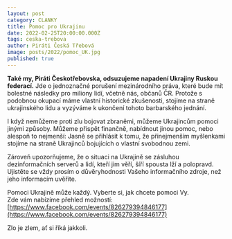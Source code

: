 ```yaml
---
layout: post
category: CLANKY
title: Pomoc pro Ukrajinu
date: 2022-02-25T20:00:00.000Z
tags: ceska-trebova
author: Piráti Česká Třebová
image: posts/2022/pomoc_UK.jpg
published: true
---
```

**Také my, Piráti Českotřebovska, odsuzujeme napadení Ukrajiny Ruskou federací.** 
Jde o jednoznačné porušení mezinárodního práva, které bude mít bolestné následky pro miliony lidí, včetně nás, občanů ČR. Protože s podobnou okupací máme vlastní historické zkušenosti, stojíme na straně ukrajinského lidu a vyzýváme k ukončení tohoto barbarského jednání.  

I když nemůžeme proti zlu bojovat zbraněmi, můžeme Ukrajincům pomoci jinými způsoby. Můžeme přispět finančně, nabídnout jinou pomoc, nebo alespoň to nejmenší: Jasně se přihlásit k tomu, že přinejmenším myšlenkami stojíme na straně Ukrajinců bojujících o vlastní svobodnou zemi.  

Zároveň upozorňujeme, že o situaci na Ukrajině se zásluhou dezinformačních serverů a lidí, kteří jim věří, šíří spousta lží a polopravd. Ujistěte se vždy prosím o důvěryhodnosti Vašeho informačního zdroje, než jeho informacím uvěříte.  

Pomoci Ukrajině může každý. Vyberte si, jak chcete pomoci Vy.  
Zde vám nabízíme přehled možností: 
[https://www.facebook.com/events/826279394846177](https://www.facebook.com/events/826279394846177)

Zlo je zlem, ať si říká jakkoli.
